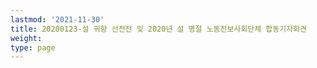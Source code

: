 ```yaml
---
lastmod: '2021-11-30'
title: 20200123-설 귀향 선전전 및 2020년 설 명절 노동진보사회단체 합동기자회견
weight: 
type: page
---
```

